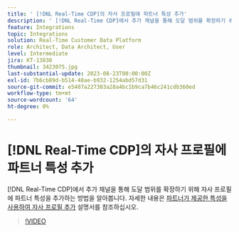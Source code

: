 ```yaml
---
title: ' [!DNL Real-Time CDP]의 자사 프로필에 파트너 특성 추가'
description: ' [!DNL Real-Time CDP]에서 추가 채널을 통해 도달 범위를 확장하기 위해 자사 프로필에 파트너 특성을 추가하는 방법을 알아봅니다.'
feature: Integrations
topic: Integrations
solution: Real-Time Customer Data Platform
role: Architect, Data Architect, User
level: Intermediate
jira: KT-13830
thumbnail: 3423075.jpg
last-substantial-update: 2023-08-23T00:00:00Z
exl-id: 7b6cb89d-b514-48ae-b932-1254abd57d31
source-git-commit: e5407a227303a28a4bc1b9ca7b46c241cdb360ed
workflow-type: tm+mt
source-wordcount: '64'
ht-degree: 0%

---
```


# [!DNL Real-Time CDP]의 자사 프로필에 파트너 특성 추가

[!DNL Real-Time CDP]에서 추가 채널을 통해 도달 범위를 확장하기 위해 자사 프로필에 파트너 특성을 추가하는 방법을 알아봅니다. 자세한 내용은 [파트너가 제공한 특성을 사용하여 자사 프로필 추가](https://experienceleague.adobe.com/docs/experience-platform/rtcdp/use-cases/partner-data/supplement-first-party-profiles.html) 설명서를 참조하십시오.

>[!VIDEO](https://video.tv.adobe.com/v/3423075/?learn=on)
